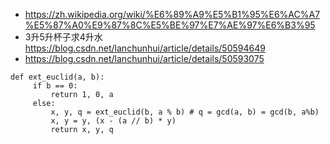 * https://zh.wikipedia.org/wiki/%E6%89%A9%E5%B1%95%E6%AC%A7%E5%87%A0%E9%87%8C%E5%BE%97%E7%AE%97%E6%B3%95
* 3升5升杯子求4升水 https://blog.csdn.net/lanchunhui/article/details/50594649
* https://blog.csdn.net/lanchunhui/article/details/50593075
```
def ext_euclid(a, b):
     if b == 0:
         return 1, 0, a
     else:
         x, y, q = ext_euclid(b, a % b) # q = gcd(a, b) = gcd(b, a%b)
         x, y = y, (x - (a // b) * y)
         return x, y, q
```
